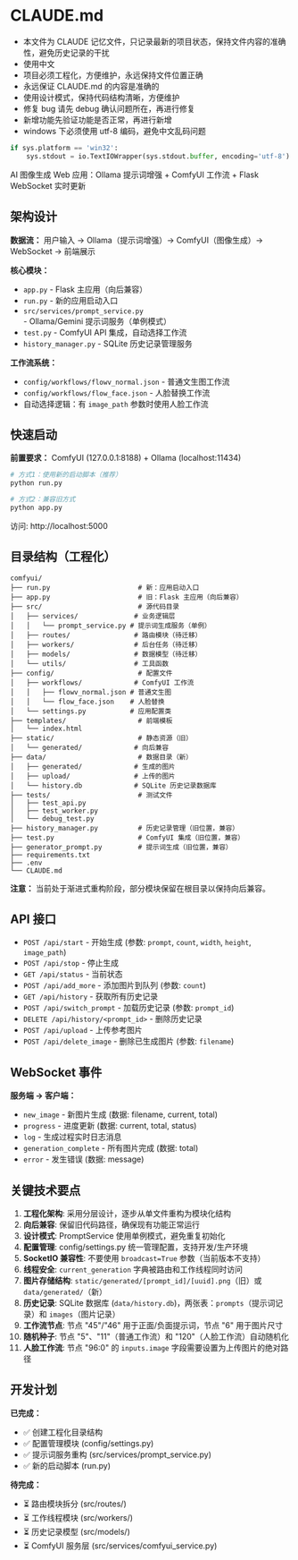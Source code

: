 # CLAUDE.md
- 本文件为 CLAUDE 记忆文件，只记录最新的项目状态，保持文件内容的准确性，避免历史记录的干扰
- 使用中文
- 项目必须工程化，方便维护，永远保持文件位置正确
- 永远保证 CLAUDE.md 的内容是准确的
- 使用设计模式，保持代码结构清晰，方便维护
- 修复 bug 请先 debug 确认问题所在，再进行修复
- 新增功能先验证功能是否正常，再进行新增
- windows 下必须使用 utf-8 编码，避免中文乱码问题
```python
if sys.platform == 'win32':
    sys.stdout = io.TextIOWrapper(sys.stdout.buffer, encoding='utf-8')
```

AI 图像生成 Web 应用：Ollama 提示词增强 + ComfyUI 工作流 + Flask WebSocket 实时更新

## 架构设计

**数据流：** 用户输入 → Ollama（提示词增强）→ ComfyUI（图像生成）→ WebSocket → 前端展示

**核心模块：**
- `app.py` - Flask 主应用（向后兼容）
- `run.py` - 新的应用启动入口
- `src/services/prompt_service.py` - Ollama/Gemini 提示词服务（单例模式）
- `test.py` - ComfyUI API 集成，自动选择工作流
- `history_manager.py` - SQLite 历史记录管理服务

**工作流系统：**
- `config/workflows/flowv_normal.json` - 普通文生图工作流
- `config/workflows/flow_face.json` - 人脸替换工作流
- 自动选择逻辑：有 `image_path` 参数时使用人脸工作流

## 快速启动

**前置要求：** ComfyUI (127.0.0.1:8188) + Ollama (localhost:11434)

```bash
# 方式1：使用新的启动脚本（推荐）
python run.py

# 方式2：兼容旧方式
python app.py
```

访问: http://localhost:5000

## 目录结构（工程化）

```
comfyui/
├── run.py                      # 新：应用启动入口
├── app.py                      # 旧：Flask 主应用（向后兼容）
├── src/                        # 源代码目录
│   ├── services/              # 业务逻辑层
│   │   └── prompt_service.py # 提示词生成服务（单例）
│   ├── routes/                # 路由模块（待迁移）
│   ├── workers/               # 后台任务（待迁移）
│   ├── models/                # 数据模型（待迁移）
│   └── utils/                 # 工具函数
├── config/                     # 配置文件
│   ├── workflows/             # ComfyUI 工作流
│   │   ├── flowv_normal.json # 普通文生图
│   │   └── flow_face.json    # 人脸替换
│   └── settings.py           # 应用配置类
├── templates/                  # 前端模板
│   └── index.html
├── static/                     # 静态资源（旧）
│   └── generated/             # 向后兼容
├── data/                       # 数据目录（新）
│   ├── generated/             # 生成的图片
│   ├── upload/                # 上传的图片
│   └── history.db             # SQLite 历史记录数据库
├── tests/                      # 测试文件
│   ├── test_api.py
│   ├── test_worker.py
│   └── debug_test.py
├── history_manager.py          # 历史记录管理（旧位置，兼容）
├── test.py                     # ComfyUI 集成（旧位置，兼容）
├── generator_prompt.py         # 提示词生成（旧位置，兼容）
├── requirements.txt
├── .env
└── CLAUDE.md
```

**注意：** 当前处于渐进式重构阶段，部分模块保留在根目录以保持向后兼容。

## API 接口

- `POST /api/start` - 开始生成 (参数: `prompt`, `count`, `width`, `height`, `image_path`)
- `POST /api/stop` - 停止生成
- `GET /api/status` - 当前状态
- `POST /api/add_more` - 添加图片到队列 (参数: `count`)
- `GET /api/history` - 获取所有历史记录
- `POST /api/switch_prompt` - 加载历史记录 (参数: `prompt_id`)
- `DELETE /api/history/<prompt_id>` - 删除历史记录
- `POST /api/upload` - 上传参考图片
- `POST /api/delete_image` - 删除已生成图片 (参数: `filename`)

## WebSocket 事件

**服务端 → 客户端：**
- `new_image` - 新图片生成 (数据: filename, current, total)
- `progress` - 进度更新 (数据: current, total, status)
- `log` - 生成过程实时日志消息
- `generation_complete` - 所有图片完成 (数据: total)
- `error` - 发生错误 (数据: message)

## 关键技术要点

1. **工程化架构**: 采用分层设计，逐步从单文件重构为模块化结构
2. **向后兼容**: 保留旧代码路径，确保现有功能正常运行
3. **设计模式**: PromptService 使用单例模式，避免重复初始化
4. **配置管理**: config/settings.py 统一管理配置，支持开发/生产环境
5. **SocketIO 兼容性**: 不要使用 `broadcast=True` 参数（当前版本不支持）
6. **线程安全**: `current_generation` 字典被路由和工作线程同时访问
7. **图片存储结构**: `static/generated/[prompt_id]/[uuid].png`（旧）或 `data/generated/`（新）
8. **历史记录**: SQLite 数据库 (`data/history.db`)，两张表：`prompts`（提示词记录）和 `images`（图片记录）
9. **工作流节点**: 节点 "45"/"46" 用于正面/负面提示词，节点 "6" 用于图片尺寸
10. **随机种子**: 节点 "5"、"11"（普通工作流）和 "120"（人脸工作流）自动随机化
11. **人脸工作流**: 节点 "96:0" 的 `inputs.image` 字段需要设置为上传图片的绝对路径

## 开发计划

**已完成：**
- ✅ 创建工程化目录结构
- ✅ 配置管理模块 (config/settings.py)
- ✅ 提示词服务重构 (src/services/prompt_service.py)
- ✅ 新的启动脚本 (run.py)

**待完成：**
- ⏳ 路由模块拆分 (src/routes/)
- ⏳ 工作线程模块 (src/workers/)
- ⏳ 历史记录模型 (src/models/)
- ⏳ ComfyUI 服务层 (src/services/comfyui_service.py)
